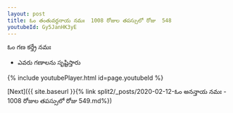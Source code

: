 ```yaml
---
layout: post
title: ఓం తంతువర్ధనాయ నమః  1008 రోజుల తపస్సులో రోజు  548
youtubeId: Gy5JanHK3yE
---
```

 
 
 ఓం గణ కర్త్రే నమః  
 
 -  ఎవరు గణాలను సృష్టిస్తారు 
 
  
 
  
 
 
 
 
 
 


{% include youtubePlayer.html id=page.youtubeId %}
 
[Next]({{ site.baseurl }}{% link  split2/_posts/2020-02-12-ఓం అనన్తాయ నమః  - 1008 రోజుల తపస్సులో రోజు  549.md%})
 
